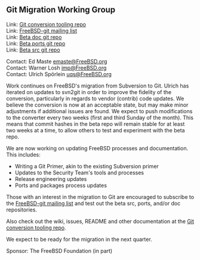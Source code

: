 ## Git Migration Working Group ##

Link: [Git conversion tooling repo](https://github.com/freebsd/git_conv)  
Link: [FreeBSD-git mailing list](https://lists.freebsd.org/mailman/listinfo/freebsd-git)  
Link: [Beta doc git repo](https://cgit-beta.FreeBSD.org/doc)  
Link: [Beta ports git repo](https://cgit-beta.FreeBSD.org/ports)  
Link: [Beta src git repo](https://cgit-beta.FreeBSD.org/src)  

Contact: Ed Maste <emaste@FreeBSD.org>  
Contact: Warner Losh <imp@FreeBSD.org>  
Contact: Ulrich Spörlein <uqs@FreeBSD.org>  

Work continues on FreeBSD's migration from Subversion to Git.  Ulrich has
iterated on updates to svn2git in order to improve the fidelity of the
conversion, particularly in regards to vendor (contrib) code updates.
We believe the conversion is now at an acceptable state, but may make minor
adjustments if additional issues are found.  We expect to push modifications
to the converter every two weeks (first and third Sunday of the month).  This
means that commit hashes in the beta repo will remain stable for at least two
weeks at a time, to allow others to test and experiment with the beta repo.

We are now working on updating FreeBSD processes and documentation.
This includes:
 - Writing a Git Primer, akin to the existing Subversion primer
 - Updates to the Security Team's tools and processes
 - Release engineering updates
 - Ports and packages process updates

Those with an interest in the migration to Git are encouraged to subscribe
to the
[FreeBSD-git mailing list](https://lists.freebsd.org/mailman/listinfo/freebsd-git)
and test out the beta src, ports, and/or doc repositories.

Also check out the wiki, issues, README and other documentation at the
[Git conversion tooling repo](https://github.com/freebsd/git_conv).

We expect to be ready for the migration in the next quarter.

Sponsor: The FreeBSD Foundation (in part)
